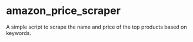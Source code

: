 # amazon_price_scraper
A simple script to scrape the name and price of the top products based on keywords.
